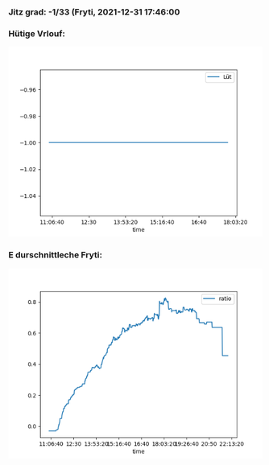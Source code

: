 ### Jitz grad: -1/33 (Fryti, 2021-12-31 17:46:00

### Hütige Vrlouf:
![Graph](Today.png)

### E durschnittleche Fryti:
![Graph](Fryti.png)